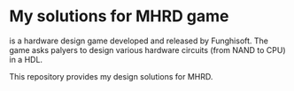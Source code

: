 # My solutions for MHRD game



[MHRD]:(https://store.steampowered.com/app/576030/MHRD/)

is a hardware design game developed and released by Funghisoft. The game asks palyers to design various hardware circuits (from NAND to CPU) in a HDL.

This repository provides my design solutions for MHRD.
